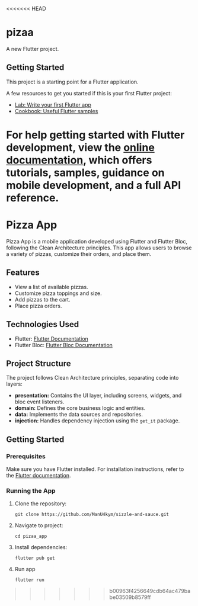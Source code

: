 <<<<<<< HEAD
# pizaa

A new Flutter project.

## Getting Started

This project is a starting point for a Flutter application.

A few resources to get you started if this is your first Flutter project:

- [Lab: Write your first Flutter app](https://docs.flutter.dev/get-started/codelab)
- [Cookbook: Useful Flutter samples](https://docs.flutter.dev/cookbook)

For help getting started with Flutter development, view the
[online documentation](https://docs.flutter.dev/), which offers tutorials,
samples, guidance on mobile development, and a full API reference.
=======
# Pizza App

Pizza App is a mobile application developed using Flutter and Flutter Bloc, following the Clean Architecture principles. This app allows users to browse a variety of pizzas, customize their orders, and place them.

## Features

- View a list of available pizzas.
- Customize pizza toppings and size.
- Add pizzas to the cart.
- Place pizza orders.

## Technologies Used

- Flutter: [Flutter Documentation](https://flutter.dev/)
- Flutter Bloc: [Flutter Bloc Documentation](https://pub.dev/packages/flutter_bloc)

## Project Structure

The project follows Clean Architecture principles, separating code into layers:

- **presentation:** Contains the UI layer, including screens, widgets, and bloc event listeners.
- **domain:** Defines the core business logic and entities.
- **data:** Implements the data sources and repositories.
- **injection:** Handles dependency injection using the `get_it` package.

## Getting Started

### Prerequisites

Make sure you have Flutter installed. For installation instructions, refer to the [Flutter documentation](https://flutter.dev/docs/get-started/install).

### Running the App

1. Clone the repository:

   ```
   git clone https://github.com/ManU4kym/sizzle-and-sauce.git
2. Navigate to project:
    ````
   cd pizaa_app
3. Install dependencies:
    ````
   flutter pub get
3. Run app
    ````
   flutter run
>>>>>>> b00963f4256649cdb64ac479babe03509b8579ff
